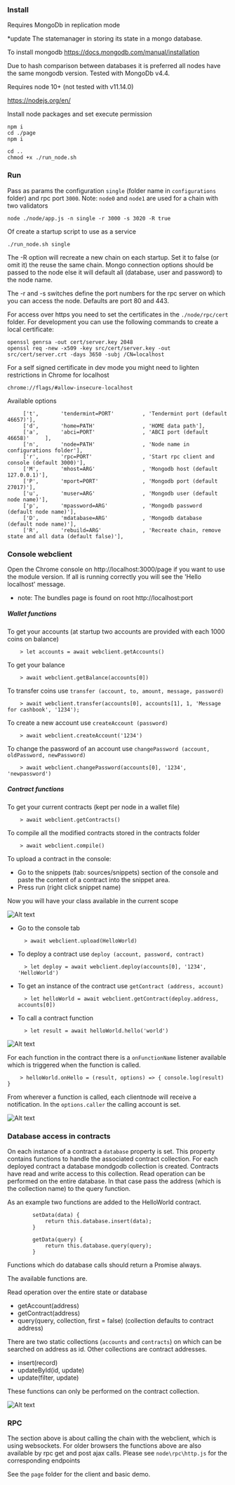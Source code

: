 ### Install

Requires MongoDb in replication mode

*update The statemanager in storing its state in a mongo database. 

To install mongodb https://docs.mongodb.com/manual/installation

Due to hash comparison between databases it is preferred all nodes have the same mongodb version. Tested with MongoDb v4.4.

Requires node 10+ (not tested with v11.14.0)

https://nodejs.org/en/

Install node packages and set execute permission

    npm i
    cd ./page
    npm i

    cd ..
    chmod +x ./run_node.sh

### Run

Pass as params the configuration `single` (folder name in `configurations` folder) and rpc port `3000`. Note: `node0` and `node1` are used for a chain with two validators

    node ./node/app.js -n single -r 3000 -s 3020 -R true

Of create a startup script to use as a service

    ./run_node.sh single
    
The -R option will recreate a new chain on each startup. Set it to false (or omit it) the reuse the same chain. Mongo connection options should be passed 
to the node else it will default all (database, user and password) to the node name.

The -r and -s switches define the port numbers for the rpc server on which you can access the node. Defaults are port 80 and 443.

For access over https you need to set the certificates in the `./node/rpc/cert` folder. For development you can use the following commands to
create a local certificate:

    openssl genrsa -out cert/server.key 2048
    openssl req -new -x509 -key src/cert/server.key -out src/cert/server.crt -days 3650 -subj /CN=localhost

For a self signed certificate in dev mode you might need to lighten restrictions in Chrome for localhost

    chrome://flags/#allow-insecure-localhost

Available options 

```
     ['t',       'tendermint=PORT'         , 'Tendermint port (default 46657)'],
     ['d',       'home=PATH'               , 'HOME data path'],
     ['a',       'abci=PORT'               , 'ABCI port (default 46658)'     ],
     ['n',       'node=PATH'               , 'Node name in configurations folder'],
     ['r',       'rpc=PORT'                , 'Start rpc client and console (default 3000)'],
     ['M',       'mhost=ARG'               , 'Mongodb host (default 127.0.0.1)'],
     ['P',       'mport=PORT'              , 'Mongodb port (default 27017)'],
     ['u',       'muser=ARG'               , 'Mongodb user (default node name)'],
     ['p',       'mpassword=ARG'           , 'Mongodb password (default node name)'],
     ['D',       'mdatabase=ARG'           , 'Mongodb database (default node name)'],
     ['R',       'rebuild=ARG'             , 'Recreate chain, remove state and all data (default false)'],
```

### Console webclient

Open the Chrome console on http://localhost:3000/page if you want to use the module version. If all is running correctly you will see the 'Hello localhost' message.

* note: The bundles page is found on root http://localhost:port

##### Wallet functions

 To get your accounts (at startup two accounts are provided with each 1000 coins on balance)

        > let accounts = await webclient.getAccounts()

 To get your balance

        > await webclient.getBalance(accounts[0])

 To transfer coins use `transfer (account, to, amount, message, password)`

        > await webclient.transfer(accounts[0], accounts[1], 1, 'Message for cashbook', '1234');

 To create a new account use `createAccount (password)`

        > await webclient.createAccount('1234')

 To change the password of an account use `changePassword (account, oldPassword, newPassword)`

        > await webclient.changePassword(accounts[0], '1234', 'newpassword')

##### Contract functions

 To get your current contracts (kept per node in a wallet file)

        > await webclient.getContracts()

 To compile all the modified contracts stored in the contracts folder

        > await webclient.compile()

 To upload a contract in the console:

- Go to the snippets (tab: sources/snippets) section of the console and paste the content of a contract into the snippet area.
- Press run (right click snippet name)

 Now you will have your class available in the current scope

![Alt text](page/images/create_helloworld.png?raw=true "Create contract")

- Go to the console tab

        > await webclient.upload(HelloWorld)

- To deploy a contract use `deploy (account, password, contract)`

        > let deploy = await webclient.deploy(accounts[0], '1234', 'HelloWorld')

- To get an instance of the contract use `getContract (address, account)`

        > let helloWorld = await webclient.getContract(deploy.address, accounts[0])

- To call a contract function

        > let result = await helloWorld.hello('world')

![Alt text](page/images/deploy_helloworld.png?raw=true "Deploy contract")

 For each function in the contract there is a `onFunctionName` listener available which is triggered when the function is called.

        > helloWorld.onHello = (result, options) => { console.log(result) }

 From wherever a function is called, each clientnode will receive a notification. In the `options.caller` the calling account is set.

![Alt text](page/images/call_helloworld.png?raw=true "Call and get contract")

### Database access in contracts

On each instance of a contract a `database` property is set. This property contains functions to handle the associated contract collection. 
For each deployed contract a database mondgodb collection is created. Contracts have read and write access to this collection. Read operation can
be performed on the entire database. In that case pass the address (which is the collection name) to the query function.

As an example two functions are added to the HelloWorld contract.
```
        setData(data) {
            return this.database.insert(data);
        }
    
        getData(query) {
            return this.database.query(query);
        }
```

Functions which do database calls should return a Promise always. 

The available functions are. 

Read operation over the entire state or database

- getAccount(address)
- getContract(address)
- query(query, collection, first = false) (collection defaults to contract address)

There are two static collections (`accounts` and `contracts`) on which can be searched on address as id. Other collections are contract addresses.

- insert(record)
- updateById(id, update)
- update(filter, update) 

These functions can only be performed on the contract collection.   

![Alt text](page/images/setdata_helloworld.png?raw=true")

### RPC

The section above is about calling the chain with the webclient, which is using websockets. For older browsers the functions above
 are also available by rpc get and post ajax calls. Please see `node\rpc\http.js` for the corresponding endpoints

See the `page` folder for the client and basic demo.
